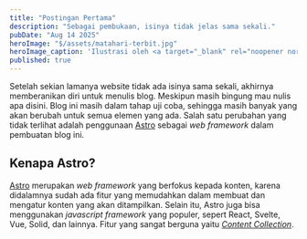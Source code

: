 ```yaml
---
title: "Postingan Pertama"
description: "Sebagai pembukaan, isinya tidak jelas sama sekali."
pubDate: "Aug 14 2025"
heroImage: "$/assets/matahari-terbit.jpg"
heroImage_caption: 'Ilustrasi oleh <a target="_blank" rel="noopener noreferrer" href="https://unsplash.com/@von_co?utm_content=creditCopyText&utm_medium=referral&utm_source=unsplash">Ivana Cajina</a> di <a href="https://unsplash.com/photos/silhoutte-of-mountains-during-sunset-dQejX2ucPBs?utm_content=creditCopyText&utm_medium=referral&utm_source=unsplash" target="_blank" rel="noopener noreferrer">Unsplash</a>.'
published: true
---
```


Setelah sekian lamanya website tidak ada isinya sama sekali, akhirnya memberanikan diri untuk menulis blog. Meskipun masih bingung mau nulis apa disini. Blog ini masih dalam tahap uji coba, sehingga masih banyak yang akan berubah untuk semua elemen yang ada. Salah satu perubahan yang tidak terlihat adalah penggunaan [Astro](https://astro.build) sebagai _web framework_ dalam pembuatan blog ini.

## Kenapa Astro?

[Astro]("https://astro.build") merupakan _web framework_ yang berfokus kepada konten, karena didalamnya sudah ada fitur yang memudahkan dalam membuat dan mengatur konten yang akan ditampilkan. Selain itu, Astro juga bisa menggunakan _javascript framework_ yang populer, sepert React, Svelte, Vue, Solid, dan lainnya. Fitur yang sangat berguna yaitu _[Content Collection](https://docs.astro.build/en/guides/content-collections)_.
